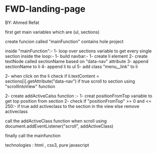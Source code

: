 # FWD-landing-page
BY: Ahmed Refat

first get main variables which are (ul, sections)

create funcion called "mainFunction" contains hole project 

inside "mainFunction":-
 1- loop over sections variable to get every single section
 inside the loop:-
   1- build navbar:-
     1- create li element
     2- create textNode called sectionName based on "data-nav" attribute
     3- append sectionName to li
     4- append li to ul
     5- add class "menu__link" to li
  
   2- when click on the li check if li.textContent = sections[i].getAttribute("data-nav")
  if true scroll to section using "scrollIntoView" function

 2- create addActiveCalss function :-
  1- creat positionFromTop variable to get top position from section
  2- check if "positionFromTop" >= 0 and <= 250:-
     if true add activeclass to the section in the view
     else remove activeclass
     
  call the addActiveClass function when scroll using document.addEventListener("scroll", addActiveClass)


finally call the mainfunction

technologies : html , css3, pure javascript
